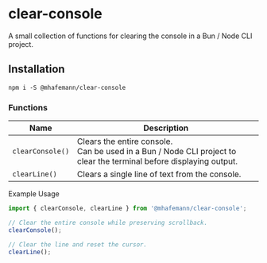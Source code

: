 # clear-console

A small collection of functions for clearing the console in a Bun / Node CLI project.

## Installation

```
npm i -S @mhafemann/clear-console
```

### Functions

| Name             | Description                                                                                                             |
| ---------------- | ----------------------------------------------------------------------------------------------------------------------- |
| `clearConsole()` | Clears the entire console. <br> Can be used in a Bun / Node CLI project to clear the terminal before displaying output. |
| `clearLine()`    | Clears a single line of text from the console.                                                                          |

Example Usage
```ts
import { clearConsole, clearLine } from '@mhafemann/clear-console';

// Clear the entire console while preserving scrollback.
clearConsole();

// Clear the line and reset the cursor.
clearLine();
```